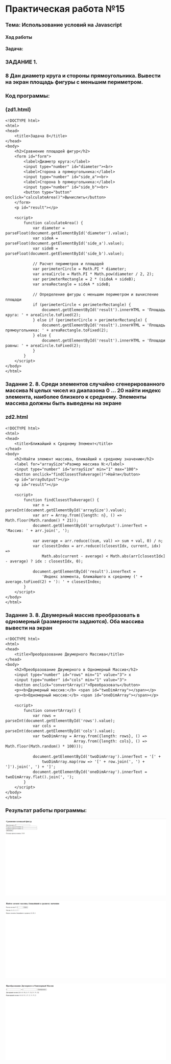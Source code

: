 # Практическая работа №15 #

### Тема: Использование условий на Javascript

#### Ход работы

#### Задача:

### ЗАДАНИЕ 1. 
### 8 Дан диаметр круга и стороны прямоугольника. Вывести на экран площадь фигуры с меньшим периметром.
### Код программы:

### (zd1.html)

```
<!DOCTYPE html>
<html>
<head>
    <title>Задача 8</title>
</head>
<body>
    <h2>Сравнение площадей фигур</h2>
    <form id="form">
        <label>Диаметр круга:</label>
        <input type="number" id="diameter"><br>
        <label>Сторона a прямоугольника:</label>
        <input type="number" id="side_a"><br>
        <label>Сторона b прямоугольника:</label>
        <input type="number" id="side_b"><br>
        <button type="button" onclick="calculateArea()">Вычислить</button>
    </form>
    <p id="result"></p>

    <script>
        function calculateArea() {
            var diameter = parseFloat(document.getElementById('diameter').value);
            var sideA = parseFloat(document.getElementById('side_a').value);
            var sideB = parseFloat(document.getElementById('side_b').value);

            // Расчет периметров и площадей
            var perimeterCircle = Math.PI * diameter;
            var areaCircle = Math.PI * Math.pow(diameter / 2, 2);
            var perimeterRectangle = 2 * (sideA + sideB);
            var areaRectangle = sideA * sideB;

            // Определение фигуры с меньшим периметром и вычисление площади
            if (perimeterCircle < perimeterRectangle) {
                document.getElementById('result').innerHTML = 'Площадь круга: ' + areaCircle.toFixed(2);
            } else if (perimeterCircle > perimeterRectangle) {
                document.getElementById('result').innerHTML = 'Площадь прямоугольника: ' + areaRectangle.toFixed(2);
            } else {
                document.getElementById('result').innerHTML = 'Площади равны: ' + areaCircle.toFixed(2);
            }
        }
    </script>
</body>
</html>
```
### Задание 2. 8. Среди элементов случайно сгенерированного массива N целых чисел из диапазона 0 … 20 найти индекс элемента, наиболее близкого к среднему. Элементы массива должны быть выведены на экране

### zd2.html

```
<!DOCTYPE html>
<html>
<head>
    <title>Ближайший к Среднему Элемент</title>
</head>
<body>
    <h2>Найти элемент массива, ближайший к среднему значению</h2>
    <label for="arraySize">Размер массива N:</label>
    <input type="number" id="arraySize" min="1" max="100">
    <button onclick="findClosestToAverage()">Найти</button>
    <p id="arrayOutput"></p>
    <p id="result"></p>

    <script>
        function findClosestToAverage() {
            var n = parseInt(document.getElementById('arraySize').value);
            var arr = Array.from({length: n}, () => Math.floor(Math.random() * 21));
            document.getElementById('arrayOutput').innerText = 'Массив: ' + arr.join(', ');

            var average = arr.reduce((sum, val) => sum + val, 0) / n;
            var closestIndex = arr.reduce((closestIdx, current, idx) => 
                Math.abs(current - average) < Math.abs(arr[closestIdx] - average) ? idx : closestIdx, 0);

            document.getElementById('result').innerText = 
                'Индекс элемента, ближайшего к среднему (' + average.toFixed(2) + '): ' + closestIndex;
        }
    </script>
</body>
</html>
```

### Задание 3. 8.	Двумерный массив преобразовать в одномерный (размерности задаются). Оба массива вывести на экран
```
<!DOCTYPE html>
<html>
<head>
    <title>Преобразование Двумерного Массива</title>
</head>
<body>
    <h2>Преобразование Двумерного в Одномерный Массив</h2>
    <input type="number" id="rows" min="1" value="3"> x
    <input type="number" id="cols" min="1" value="3">
    <button onclick="convertArray()">Преобразовать</button>
    <p><b>Двумерный массив:</b> <span id="twoDimArray"></span></p>
    <p><b>Одномерный массив:</b> <span id="oneDimArray"></span></p>

    <script>
        function convertArray() {
            var rows = parseInt(document.getElementById('rows').value);
            var cols = parseInt(document.getElementById('cols').value);
            var twoDimArray = Array.from({length: rows}, () => 
                              Array.from({length: cols}, () => Math.floor(Math.random() * 100)));

            document.getElementById('twoDimArray').innerText = '[' + 
                twoDimArray.map(row => '[' + row.join(', ') + ']').join(', ') + ']';
            document.getElementById('oneDimArray').innerText = twoDimArray.flat().join(', ');
        }
    </script>
</body>
</html>
```

### Результат работы программы: 
![задание1](https://github.com/evilibronteee/HTML/blob/main/PR16/%D0%97%D0%B0%D0%B4%D0%B0%D1%87%D0%B0%208%20-%20Google%20Chrome%2009.04.2024%2016_56_34.png?raw=true)

![задание2](https://github.com/evilibronteee/HTML/blob/main/PR16/%D0%91%D0%BB%D0%B8%D0%B6%D0%B0%D0%B9%D1%88%D0%B8%D0%B9%20%D0%BA%20%D0%A1%D1%80%D0%B5%D0%B4%D0%BD%D0%B5%D0%BC%D1%83%20%D0%AD%D0%BB%D0%B5%D0%BC%D0%B5%D0%BD%D1%82%20-%20Google%20Chrome%2009.04.2024%2017_03_30.png?raw=true)

![задание3](https://github.com/evilibronteee/HTML/blob/main/PR16/%D0%9F%D1%80%D0%B5%D0%BE%D0%B1%D1%80%D0%B0%D0%B7%D0%BE%D0%B2%D0%B0%D0%BD%D0%B8%D0%B5%20%D0%94%D0%B2%D1%83%D0%BC%D0%B5%D1%80%D0%BD%D0%BE%D0%B3%D0%BE%20%D0%9C%D0%B0%D1%81%D1%81%D0%B8%D0%B2%D0%B0%20-%20Google%20Chrome%2009.04.2024%2017_09_13.png?raw=true)